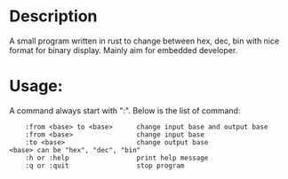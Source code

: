 # Description
A small program written in rust to change between hex, dec, bin with nice format for binary display. Mainly aim for embedded developer.

# Usage:
A command always start with ":". Below is the list of command:
```
    :from <base> to <base>      change input base and output base
    :from <base>                change input base
    :to <base>                  change output base
<base> can be "hex", "dec", "bin"
    :h or :help                 print help message
    :q or :quit                 stop program
```